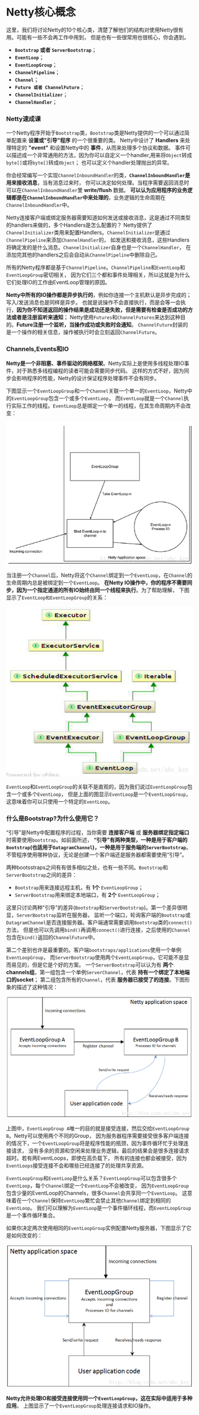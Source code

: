 Netty核心概念
================================================
这里，我们将讨论Netty的10个核心类，清楚了解他们的结构对使用Netty很有用。可能有一些不会再工作中用到，
但是也有一些很常用也很核心，你会遇到。
+ **`Bootstrap` 或者 `ServerBootstrap`**；
+ **`EventLoop`**；
+ **`EventLoopGroup`**；
+ **`ChannelPipeline`**；
+ **`Channel`**；
+ **`Future 或者 ChannelFuture`**；
+ **`ChannelInitializer`**；
+ **`ChannelHandler`**；

### Netty速成课
一个Netty程序开始于`Bootstrap`类，`Bootstrap`类是Netty提供的一个可以通过简单配置来 **设置或"引导"程序** 的一个很重要的类。
Netty中设计了 **Handlers** 来处理特定的 **"event"** 和设置Netty中的 **事件**，从而来处理多个协议和数据。
事件可以描述成一个非常通用的方法，因为你可以自定义一个handler,用来将`Object`转成`byte[]`或将`byte[]`转成`Object`；
也可以定义个handler处理抛出的异常。

你会经常编写一个实现`ChannelInboundHandler`的类，**`ChannelInboundHandler`是用来接收消息**，当有消息过来时，
你可以决定如何处理。当程序需要返回消息时可以在`ChannelInboundHandler`里 **write/flush** 数据。
**可以认为应用程序的业务逻辑都是在`ChannelInboundHandler`中来处理的**，业务逻辑的生命周期在`ChannelInboundHandler`中。

Netty连接客户端或绑定服务器需要知道如何发送或接收消息，这是通过不同类型的handlers来做的，多个Handlers是怎么配置的？
Netty提供了`ChannelInitializer`类用来配置Handlers。`ChannelInitializer`是通过`ChannelPipeline`来添加`ChannelHandler`的，
如发送和接收消息，这些Handlers将确定发的是什么消息。`ChannelInitializer`自身也是一个`ChannelHandler`，
在添加完其他的handlers之后会自动从`ChannelPipeline`中删除自己。

所有的Netty程序都是基于`ChannelPipeline`。`ChannelPipeline`和`EventLoop`和`EventLoopGroup`密切相关，
因为它们三个都和事件处理相关，所以这就是为什么它们处理IO的工作由EventLoop管理的原因。

**Netty中所有的IO操作都是异步执行的**，例如你连接一个主机默认是异步完成的；写入/发送消息也是同样是异步。
也就是说操作不会直接执行，而是会等一会执行，**因为你不知道返回的操作结果是成功还是失败，但是需要有检查是否成功的方法或者是注册监听来通知**；
Netty使用`Futures`和`ChannelFutures`来达到这种目的。**Future注册一个监听，当操作成功或失败时会通知**。
`ChannelFuture`封装的是一个操作的相关信息，操作被执行时会立刻返回`ChannelFuture`。

### Channels,Events和IO
**Netty是一个非阻塞、事件驱动的网络框架**。Netty实际上是使用多线程处理IO事件，对于熟悉多线程编程的读者可能会需要同步代码。
这样的方式不好，因为同步会影响程序的性能，Netty的设计保证程序处理事件不会有同步。

下图显示一个`EventLoopGroup`和一个`Channel`关联一个单一的`EventLoop`，Netty中的`EventLoopGroup`包含一个或多个`EventLoop`，
而`EventLoop`就是一个`Channel`执行实际工作的线程。`EventLoop`总是绑定一个单一的线程，在其生命周期内不会改变：

![EventLoopGroup](img/EventLoopGroup.png)

当注册一个`Channel`后，Netty将这个`Channel`绑定到一个`EventLoop`，在`Channel`的生命周期内总是被绑定到一个`EventLoop`。
**在Netty IO操作中，你的程序不需要同步，因为一个指定通道的所有IO始终由同一个线程来执行**。为了帮助理解，
下图显示了`EventLoop和EventLoopGroup`的关系：

![EventLoopGroup继承关系](img/EventLoopGroup继承关系.png)

`EventLoop`和`EventLoopGroup`的关联不是直观的，因为我们说过`EventLoopGroup`包含一个或多个`EventLoop`，
但是上面的图显示`EventLoop`是一个`EventLoopGroup`，这意味着你可以只使用一个特定的`EventLoop`。

### 什么是Bootstrap?为什么使用它？
“引导”是Netty中配置程序的过程，当你需要 **连接客户端** 或 **服务器绑定指定端口** 时需要使用`bootstrap`。如前面所述，
**“引导”有两种类型，一种是用于客户端的`Bootstrap`(也适用于`DatagramChannel`)，一种是用于服务端的`ServerBootstrap`**。
不管程序使用哪种协议，无论是创建一个客户端还是服务器都需要使用“引导”。

两种bootsstraps之间有有很多相似之处，也有一些不同。`Bootstrap`和`ServerBootstrap`之间的差异：
+ `Bootstrap`用来连接远程主机，有 **1个** `EventLoopGroup`；
+ `ServerBootstrap`用来绑定本地端口，有 **2个** `EventLoopGroup`；

这里只讨论两种"引导"的差异(`Bootstrap`和`ServerBootstrap`)。第一个差异很明显，`ServerBootstrap`监听在服务器，
监听一个端口，轮询客户端的`Bootstrap`或`DatagramChannel`是否连接服务器。客户端通常需要调用`Bootstrap`类的`connect()`方法，
但是也可以先调用`bind()`再调用`connect()`进行连接，之后使用的`Channel`包含在`bind()`返回的`ChannelFuture`中。

第二个差别也许是最重要的。客户端`bootstraps/applications`使用一个单例`EventLoopGroup`，
而`ServerBootstrap`使用两个`EventLoopGroup`，它可能不是显而易见的，但是它是个好的方案。
一个`ServerBootstrap`可以认为有 **两个channels组**，第一组包含一个单例`ServerChannel`，代表 **持有一个绑定了本地端口的socket**；
第二组包含所有的`Channel`，代表 **服务器已接受了的连接**。下图形象的描述了这种情况：

![ServerBootstrap](img/B1.png)

上图中，`EventLoopGroup A`唯一的目的就是接受连接，然后交给`EventLoopGroup B`。Netty可以使用两个不同的Group，
因为服务器程序需要接受很多客户端连接的情况下，一个`EventLoopGroup`将是程序性能的瓶颈，因为事件循环忙于处理连接请求，
没有多余的资源和空闲来处理业务逻辑，最后的结果会是很多连接请求超时。若有两EventLoops，即使在高负载下，
所有的连接也都会被接受，因为`EventLoops`接受连接不会和哪些已经连接了的处理共享资源。

`EventLoopGroup`和`EventLoop`是什么关系？`EventLoopGroup`可以包含很多个`EventLoop`，每个`Channel`绑定一个`EventLoop`不会被改变，
因为`EventLoopGroup`包含少量的EventLoop的Channels，很多`Channel`会共享同一个`EventLoop`。
这意味着在一个`Channel`保持`EventLoop`繁忙会禁止其他`Channel`绑定到相同的`EventLoop`。
我们可以理解为`EventLoop`是一个事件循环线程，而`EventLoopGroup`是一个事件循环集合。

如果你决定两次使用相同的`EventLoopGroup`实例配置Netty服务器，下图显示了它是如何改变的：

![ServerBootstrap2](img/B2.png)

**Netty允许处理IO和接受连接使用同一个`EventLoopGroup`，这在实际中适用于多种应用**。
上图显示了一个`EventLoopGroup`处理连接请求和IO操作。
